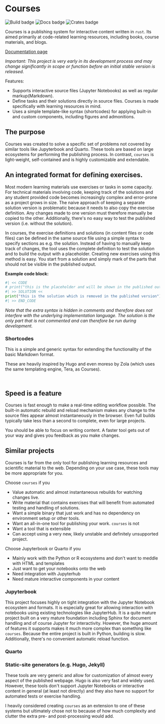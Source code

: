 # Courses

![Build badge](https://img.shields.io/github/actions/workflow/status/coursesproject/courses/ci_courses.yml)
![Docs badge](https://img.shields.io/github/actions/workflow/status/coursesproject/courses/docs.yml?label=documentation)
![Crates badge](https://img.shields.io/crates/v/courses)


Courses is a publishing system for interactive content written in `rust`. Its aimed primarily at code-related learning 
resources, including books, course materials, and blogs.

[Documentation page](https://coursesproject.github.io/courses/)

*Important: This project is very early in its development process and may change significantly in scope or function before an 
initial stable version is released.* 


Features:
- Supports interactive source files (Jupyter Notebooks) as well as regular markup(Markdown).
- Define tasks and their solutions directly in source files. Courses is made specifically with learning resources in mind.
- Uses a simple template-like syntax (shortcodes) for applying built-in and custom components, including figures and admonitions.

## The purpose

Courses was created to solve a specific set of problems not covered by similar tools like Jupyterbook and Quarto. 
These tools are based on large ecosystems for performing the publishing process. In contrast, `courses` is 
light-weight, self-contained and is highly customizable and extendable.

## An integrated format for defining exercises. 
Most modern learning materials use exercises or tasks in some capacity. For technical materials involving code, 
keeping track of the solutions and any student provided code becomes increasingly complex and error-prone as a project 
grows in size. The naive approach of keeping a separate solution version is problematic because it needs to also 
copy the exercise definition. Any changes made to one version must therefore manually be copied to the other. 
Additionally, there's no easy way to test the published version (i.e. without the solution).

In courses, the exercise definitions and solutions (in content files or code files) can be defined in the same source 
file using a simple syntax to 
specify sections as e.g. the solution. Instead of having to manually keep track of changes, the tool uses the 
complete definition to test the solution and to build the output with a placeholder. Creating new exercises using 
this method is easy. You start from a solution and simply mark of the parts that should not be visible in the published output.

**Example code block:**
```python
#| << CODE
# print("this is the placeholder and will be shown in the published output")
#| >> SOLUTION <<
print("this is the solution which is removed in the published version")
#| >> END_CODE
```

*Note that the extra syntax is hidden in comments and therefore does not interfere with the underlying 
implementation language. The solution is the only part that is not commented and can therefore be run during 
development.*

### Shortcodes
This is a simple and generic syntax for extending the functionality of the basic Markdown format.

These are heavily inspired by Hugo and even moreso by Zola (which uses the same templating engine, Tera, as Courses). 

``` ```

## Speed is a feature
Courses is fast enough to make a real-time editing workflow possible. The built-in automatic rebuild and reload 
mechanism makes any change to the source files appear almost instantaneously in the browser. Even full builds 
typically take less than a second to complete, even for large projects.

You should be able to focus on writing content. A faster tool gets out of your way and gives you feedback as you 
make changes.


## Similar projects
Courses is far from the only tool for publishing learning resources and scientific material to the web. Depending on 
your use case, these tools may be more appropriate for you.

Choose `courses` if you
- Value automatic and almost instantaneous rebuilds for watching changes live.
- Write material that contains exercises that will benefit from automated testing and handling of solutions.
- Want a simple binary that just work and has no dependency on environment setup or other tools.
- Want an all-in-one tool for publishing your work. `courses` is not 
- Want a tool that is extensible
- Can accept using a very new, likely unstable and definitely unsupported project.

Choose Jupyterbook or Quarto if you
- Mainly work with the Python or R ecosystems and don't want to meddle with HTML and templates
- Just want to get your notebooks onto the web
- Need integration with Jupyterhub
- Need mature interactive components in your content


### Jupyterbook
This project focuses highly on tight integration with the Jupyter Notebook ecosystem and formats. It is especially 
great for allowing interaction with notebooks using existing technologies like JupyterHub. It is a quite 
mature project built on a very mature foundation including Sphinx for document handling and of course Jupyter for 
interactivity. However, the huge amount of features it supports makes it much more complex than something like 
`courses`. Because the entire project is built in Python, building is slow. Additionally, there's no 
convenient automatic reload function.

### Quarto


### Static-site generators (e.g. Hugo, Jekyll)
These tools are very generic and allow for customization of almost every aspect of the published webpage. Hugo is 
also very fast and widely used. However, these tools don't support Jupyter Notebooks or interactive content in 
general (at least not directly) and they also have no support for automated tests or exercise handling.

I heavily considered creating `courses` as an extension to one of these systems but ultimately chose not to because 
of how much complexity and clutter the extra pre- and post-processing would add. 

